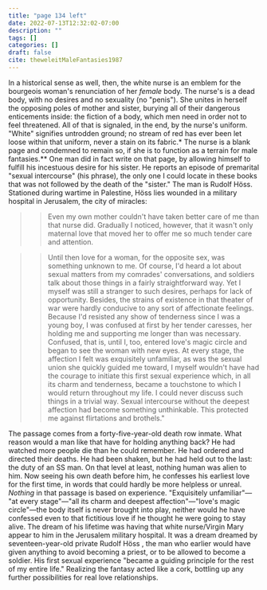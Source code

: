 ```yaml
---
title: "page 134 left"
date: 2022-07-13T12:32:02-07:00
description: ""
tags: []
categories: []
draft: false
cite: theweleitMaleFantasies1987
---
```


In a historical sense as well, then, the white nurse is an emblem for the
bourgeois woman's renunciation of her *female* body. The nurse's is a dead
body, with no desires and no sexuality (no "penis"). She unites in herself the
opposing poles of mother and sister, burying all of their dangerous enticements inside: the fiction of a body, which men need in order not to feel
threatened.
All of that is signaled, in the end, by the nurse's uniform. "White"
signifies untrodden ground; no stream of red has ever been let loose within
that uniform, never a stain on its fabric.* The nurse is a blank page and condemned to remain so, if she is to function as a terrain for male fantasies.**
One man did in fact write on that page, by allowing himself to fulfill his
incestuous desire for his sister. He reports an episode of premarital "sexual
intercourse" (his phrase), the only one I could locate in these books that
was not followed by the death of the "sister." The man is Rudolf Höss. 
Stationed during wartime in Palestine, Höss lies wounded in a military hospital
in Jerusalem, the city of miracles:

>> Even my own mother couldn't have taken better care of me
>> than that nurse did. Gradually I noticed, however, that it wasn't
>> only maternal love that moved her to offer me so much tender
>> care and attention.

>> Until then love for a woman, for the opposite sex, was
>> something unknown to me. Of course, I'd heard a lot about 
>> sexual matters from my comrades' conversations, and soldiers talk
>> about those things in a fairly straightforward way. Yet I myself
>> was still a stranger to such desires, perhaps for lack of opportunity. 
>> Besides, the strains of existence in that theater of war
>> were hardly conducive to any sort of affectionate feelings.
>> Because I'd resisted any show of tenderness since I was a young
>> boy, I was confused at first by her tender caresses, her holding
>> me and supporting me longer than was necessary. Confused, that
>> is, until I, too, entered love's magic circle and began to see the
>> woman with new eyes. At every stage, the affection I felt was
>> exquisitely unfamiliar, as was the sexual union she quickly guided 
>> me toward, I myself wouldn't have had the courage to initiate
>> this first sexual experience which, in all its charm and tenderness,
>> became a touchstone to which I would return throughout my
>> life. I could never discuss such things in a trivial way. Sexual
>> intercourse without the deepest affection had become something
>> unthinkable. This protected me against flirtations and brothels."

The passage comes from a forty-five-year-old death row inmate. What
reason would a man like that have for holding anything back? He had
watched more people die than he could remember. He had ordered and
directed their deaths. He had been shaken, but he had held out to the last:
the duty of an SS man. On that level at least, nothing human was alien to
him. Now seeing his own death before him, he confesses his earliest love for
the first time, in words that could hardly be more helpless or unreal.
*Nothing* in that passage is based on experience. "Exquisitely unfamiliar"—
"at every stage"—"all its charm and deepest affection"—"love's magic
circle"—the body itself is never brought into play, neither would he have
confessed even to that fictitious love if he thought he were going to stay
alive. The dream of his lifetime was having that white nurse/Virgin Mary
appear to him in the Jerusalem military hospital. It was a dream dreamed by
seventeen-year-old private Rudolf Höss , the man who earlier would have
given anything to avoid becoming a priest, or to be allowed to become a
soldier. His first sexual experience "became a guiding principle for the rest
of my entire life." Realizing the fantasy acted like a cork, bottling up any
further possibilities for real love relationships.